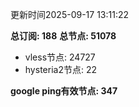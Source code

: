 更新时间2025-09-17 13:11:22

**总订阅: 188**
**总节点: 51078**
- vless节点: 24727
- hysteria2节点: 22

**google ping有效节点: 347**
